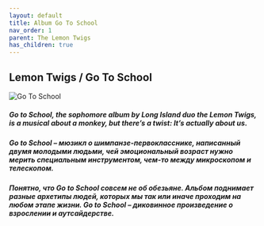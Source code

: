 ```yaml
---
layout: default
title: Album Go To School
nav_order: 1   
parent: The Lemon Twigs
has_children: true 
---  
```


## Lemon Twigs / Go To School

<p align="left">
<img alt="Go To School" src="https://github.com/januarythirtyfirst/TranslateSongs/blob/main/img/coverGoToSchool.jpg?raw=true"> 
</p> 

##### Go to School, the sophomore album by Long Island duo the Lemon Twigs, is a musical about a monkey, but there’s a twist: It’s actually about us.
##### Go to School – мюзикл о шимпанзе-первокласснике, написанный двумя молодыми людьми, чей эмоциональный возраст нужно мерить специальным инструментом, чем-то между микроскопом и телескопом. 
##### Понятно, что Go to School совсем не об обезьяне. Альбом поднимает разные архетипы людей, которых мы так или иначе проходим на любом этапе жизни. Go to School – диковинное произведение о взрослении и аутсайдерстве.
